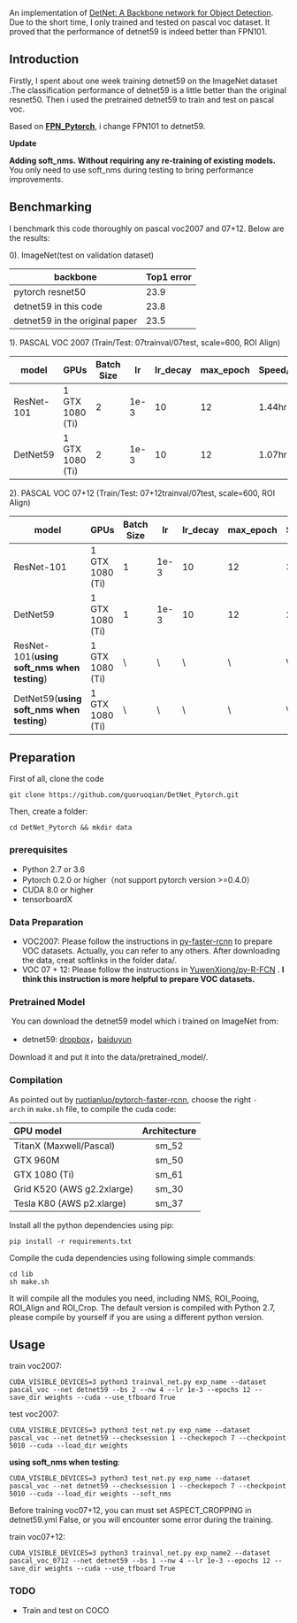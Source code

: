 An implementation of [DetNet: A Backbone network for Object Detection](https://arxiv.org/abs/1804.06215). Due to the short time, I only trained and tested on pascal voc dataset. It proved that the performance of detnet59 is indeed better than FPN101. 

## Introduction

Firstly, I spent about one week training detnet59 on the ImageNet dataset .The classification  performance  of detnet59 is a little better than the original resnet50. Then i used the pretrained detnet59 to train and test on pascal voc.

Based on [**FPN_Pytorch**](https://github.com/guoruoqian/FPN_Pytorch/), i change FPN101 to detnet59.

**Update**

**Adding soft_nms.**  **Without requiring any re-training of existing models.** You only need to use soft_nms during testing to bring performance improvements. 

## Benchmarking

I benchmark this code thoroughly on pascal voc2007 and 07+12. Below are the results:

0). ImageNet(test on validation dataset)

| backbone                       | Top1 error |
| ------------------------------ | ---------- |
| pytorch resnet50               | 23.9       |
| detnet59 in this code          | 23.8       |
| detnet59 in the original paper | 23.5       |

1). PASCAL VOC 2007 (Train/Test: 07trainval/07test, scale=600, ROI Align)

| model      | GPUs            | Batch Size | lr   | lr_decay | max_epoch | Speed/epoch | Memory/GPU | mAP  |
| ---------- | --------------- | ---------- | ---- | -------- | --------- | ----------- | ---------- | ---- |
| ResNet-101 | 1 GTX 1080 (Ti) | 2          | 1e-3 | 10       | 12        | 1.44hr      | 6137MB     | 75.7 |
| DetNet59   | 1 GTX 1080 (Ti) | 2          | 1e-3 | 10       | 12        | 1.07hr      | 5412MB     | 75.9 |

2). PASCAL VOC 07+12 (Train/Test: 07+12trainval/07test, scale=600, ROI Align)

| model                                       | GPUs            | Batch Size | lr   | lr_decay | max_epoch | Speed/epoch | Memory/GPU | mAP  |
| ------------------------------------------- | --------------- | ---------- | ---- | -------- | --------- | ----------- | ---------- | ---- |
| ResNet-101                                  | 1 GTX 1080 (Ti) | 1          | 1e-3 | 10       | 12        | 3.96hr      | 9011MB     | 80.5 |
| DetNet59                                    | 1 GTX 1080 (Ti) | 1          | 1e-3 | 10       | 12        | 2.33hr      | 8015MB     | 80.7 |
| ResNet-101(**using soft_nms when testing**) | 1 GTX 1080 (Ti) | \          | \    | \        | \         | \           | \          | 81.2 |
| DetNet59(**using soft_nms when testing**)   | 1 GTX 1080 (Ti) | \          | \    | \        | \         | \           | \          | 81.6 |

## Preparation

First of all, clone the code

```
git clone https://github.com/guoruoqian/DetNet_Pytorch.git
```

Then, create a folder:

```shell
cd DetNet_Pytorch && mkdir data
```

### prerequisites

- Python 2.7 or 3.6
- Pytorch 0.2.0 or higher（not support pytorch version >=0.4.0）
- CUDA 8.0 or higher
- tensorboardX

### Data Preparation

- VOC2007: Please follow the instructions in [py-faster-rcnn](https://github.com/rbgirshick/py-faster-rcnn#beyond-the-demo-installation-for-training-and-testing-models) to prepare VOC datasets. Actually, you can refer to any others. After downloading the data, creat softlinks in the folder data/.
- VOC 07 + 12: Please follow the instructions in [YuwenXiong/py-R-FCN](https://github.com/YuwenXiong/py-R-FCN/blob/master/README.md#preparation-for-training--testing) . **I think this instruction is more helpful to prepare VOC datasets.**

### Pretrained Model 

 You can download the detnet59 model which i trained on ImageNet from:

- detnet59: [dropbox](https://www.dropbox.com/home/DetNet?preview=detnet59.pth)，[baiduyun](https://pan.baidu.com/s/14_ztsAKcrZGb4nnm8aCMyQ)

 Download it and put it into the data/pretrained_model/. 

### Compilation

As pointed out by [ruotianluo/pytorch-faster-rcnn](https://github.com/ruotianluo/pytorch-faster-rcnn), choose the right `-arch` in `make.sh` file, to compile the cuda code: 

| GPU model                  | Architecture |
| :------------------------- | :----------: |
| TitanX (Maxwell/Pascal)    |    sm_52     |
| GTX 960M                   |    sm_50     |
| GTX 1080 (Ti)              |    sm_61     |
| Grid K520 (AWS g2.2xlarge) |    sm_30     |
| Tesla K80 (AWS p2.xlarge)  |    sm_37     |

Install all the python dependencies using pip: 

```shell
pip install -r requirements.txt
```

Compile the cuda dependencies using following simple commands: 

```shell
cd lib
sh make.sh
```

It will compile all the modules you need, including NMS, ROI_Pooing, ROI_Align and ROI_Crop. The default version is compiled with Python 2.7, please compile by yourself if you are using a different python version. 

## Usage

train voc2007:

```shell
CUDA_VISIBLE_DEVICES=3 python3 trainval_net.py exp_name --dataset pascal_voc --net detnet59 --bs 2 --nw 4 --lr 1e-3 --epochs 12 --save_dir weights --cuda --use_tfboard True
```

test voc2007:

```shell
CUDA_VISIBLE_DEVICES=3 python3 test_net.py exp_name --dataset pascal_voc --net detnet59 --checksession 1 --checkepoch 7 --checkpoint 5010 --cuda --load_dir weights
```

**using soft_nms when testing**:

```shell
CUDA_VISIBLE_DEVICES=3 python3 test_net.py exp_name --dataset pascal_voc --net detnet59 --checksession 1 --checkepoch 7 --checkpoint 5010 --cuda --load_dir weights --soft_nms
```

Before training voc07+12, you can must set ASPECT_CROPPING in detnet59.yml False, or you will encounter some error during the training. 

train voc07+12:

```shell
CUDA_VISIBLE_DEVICES=3 python3 trainval_net.py exp_name2 --dataset pascal_voc_0712 --net detnet59 --bs 1 --nw 4 --lr 1e-3 --epochs 12 --save_dir weights --cuda --use_tfboard True
```
### TODO

- Train and test on COCO